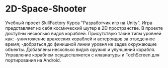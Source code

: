# 2D-Space-Shooter
Учебный проект SkillFactory Курса "Разработчик игр на Unity". Игра представляет из себя космический шутер в 2D пространстве.
В проекте доступны несколько видов кораблей. 
Присутствую такие типы уровней как:
  -уничтожение вражеских кораблей и астероидов за отведенное время; 
  -добраться до финишной линии уровня не задев окружающие объекты. 
Добавлены несколько видов оружия и улучшений корабля. Управление кораблем осуществляется с клавиатуры и TochScreen для портирования на Android.
